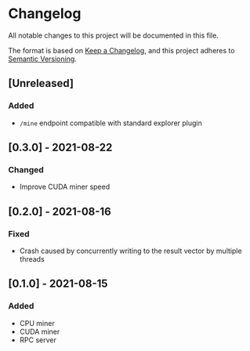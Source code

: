# Changelog

All notable changes to this project will be documented in this file.

The format is based on [Keep a Changelog](https://keepachangelog.com/en/1.0.0/),
and this project adheres to [Semantic Versioning](https://semver.org/spec/v2.0.0.html).

## [Unreleased]
### Added

 * `/mine` endpoint compatible with standard explorer plugin

## [0.3.0] - 2021-08-22
### Changed

 * Improve CUDA miner speed

## [0.2.0] - 2021-08-16
### Fixed

 * Crash caused by concurrently writing to the result vector by multiple threads

## [0.1.0] - 2021-08-15
### Added

 * CPU miner
 * CUDA miner
 * RPC server
